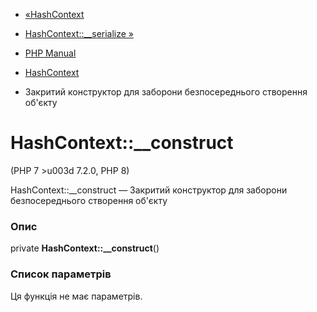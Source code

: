 - [«HashContext](class.hashcontext.md)
- [HashContext::\_\_serialize »](hashcontext.serialize.md)

- [PHP Manual](index.md)
- [HashContext](class.hashcontext.md)
- Закритий конструктор для заборони безпосереднього створення об'єкту

# HashContext::\_\_construct

(PHP 7 \>u003d 7.2.0, PHP 8)

HashContext::\_\_construct — Закритий конструктор для заборони
безпосереднього створення об'єкту

### Опис

private **HashContext::\_\_construct**()

### Список параметрів

Ця функція не має параметрів.
